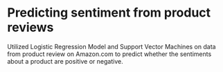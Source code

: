 # Predicting sentiment from product reviews

Utilized Logistic Regression Model and Support Vector Machines on data from product review on Amazon.com to predict whether the sentiments about a product are positive or negative.
